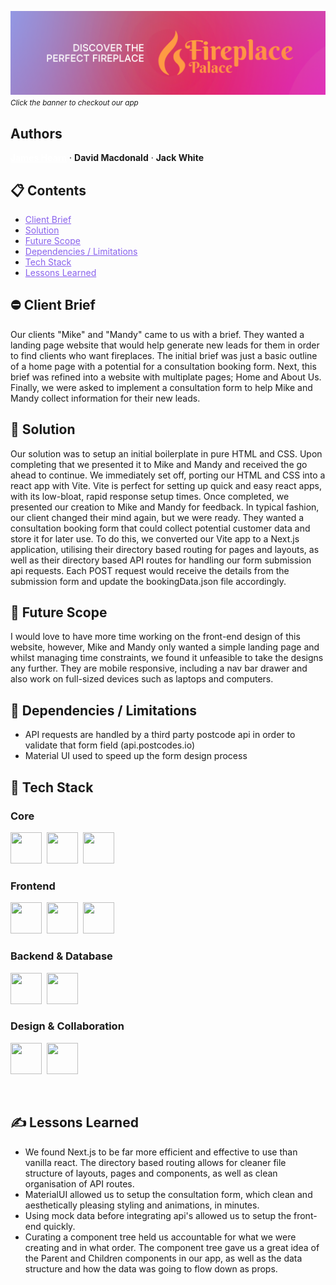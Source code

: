 <a href="https://fireplace-palace-woad.vercel.app/"><img src="./assets/FireplacePalaceBanner.png"></a>
<small>*Click the banner to checkout our app*</small>

## Authors
<a href="https://www.linkedin.com/in/james-hearn-73769493/" style="color: white; text-decoration: underline"><strong>James Hearn</strong></a> · 
**David Macdonald** · 
**Jack White**

## 📋 Contents

- <a href="#Client_Brief" style="color: #8962ed; text-decoration: underline;">Client Brief</a>
- <a href="#Solution" style="color: #8962ed; text-decoration: underline;">Solution</a>
- <a href="#Future_Scope" style="color: #8962ed; text-decoration: underline;">Future Scope</a>
- <a href="#Dependencies_/_Limitations" style="color: #8962ed; text-decoration: underline;">Dependencies / Limitations</a>
- <a href="#Tech_Stack" style="color: #8962ed; text-decoration: underline;">Tech Stack</a>
- <a href="#Lessons_Learned" style="color: #8962ed; text-decoration: underline;">Lessons Learned</a>

## ⛔ Client Brief
Our clients "Mike" and "Mandy" came to us with a brief. They wanted a landing page website that would help generate new leads for them in order to find clients who want fireplaces. The initial brief was just a basic outline of a home page with a potential for a consultation booking form. Next, this brief was refined into a website with multiplate pages; Home and About Us. Finally, we were asked to implement a consultation form to help Mike and Mandy collect information for their new leads.

## 🔑 Solution
Our solution was to setup an initial boilerplate in pure HTML and CSS. Upon completing that we presented it to Mike and Mandy and received the go ahead to continue. We immediately set off, porting our HTML and CSS into a react app with Vite. Vite is perfect for setting up quick and easy react apps, with its low-bloat, rapid response setup times. Once completed, we presented our creation to Mike and Mandy for feedback. In typical fashion, our client changed their mind again, but we were ready. They wanted a consultation booking form that could collect potential customer data and store it for later use. To do this, we converted our Vite app to a Next.js application, utilising their directory based routing for pages and layouts, as well as their directory based API routes for handling our form submission api requests. Each POST request would receive the details from the submission form and update the bookingData.json file accordingly.

## 🚀 Future Scope
I would love to have more time working on the front-end design of this website, however, Mike and Mandy only wanted a simple landing page and whilst managing time constraints, we found it unfeasible to take the designs any further. They are mobile responsive, including a nav bar drawer and also work on full-sized devices such as laptops and computers.

## 🪫 Dependencies / Limitations
- API requests are handled by a third party postcode api in order to validate that form field (api.postcodes.io)
- Material UI used to speed up the form design process

## 💽 Tech Stack

### Core
<img width="50" height="50" src="https://cdn.jsdelivr.net/gh/devicons/devicon@latest/icons/javascript/javascript-original.svg" />&nbsp;
<img width="50" height="50" src="https://cdn.jsdelivr.net/gh/devicons/devicon@latest/icons/github/github-original.svg" />&nbsp;
<img width="50" height="50" src="https://cdn.jsdelivr.net/gh/devicons/devicon@latest/icons/git/git-original.svg" />

### Frontend

<img width="50" height="50" src="https://cdn.jsdelivr.net/gh/devicons/devicon@latest/icons/nextjs/nextjs-original.svg" />&nbsp;
<img width="50" height="50" src="https://cdn.jsdelivr.net/gh/devicons/devicon@latest/icons/react/react-original.svg" />&nbsp;
<img width="50" height="50" src="https://cdn.jsdelivr.net/gh/devicons/devicon@latest/icons/materialui/materialui-original.svg" />


### Backend & Database

<p>
<img width="50" height="50" src="https://cdn.jsdelivr.net/gh/devicons/devicon@latest/icons/json/json-original.svg" />&nbsp;
<img width="50" height="50" src="https://cdn.jsdelivr.net/gh/devicons/devicon@latest/icons/nodejs/nodejs-original.svg" />
</p>

### Design & Collaboration

<p>
<img width="50" height="50" src="https://cdn.jsdelivr.net/gh/devicons/devicon@latest/icons/figma/figma-original.svg" />&nbsp;
<img width="50" height="50" src="https://cdn.jsdelivr.net/gh/devicons/devicon@latest/icons/slack/slack-original.svg" />
</p>

&nbsp;
## ✍️ Lessons Learned

- We found Next.js to be far more efficient and effective to use than vanilla react. The directory based routing allows for cleaner file structure of layouts, pages and components, as well as clean organisation of API routes.
- MaterialUI allowed us to setup the consultation form, which clean and aesthetically pleasing styling and animations, in minutes.
- Using mock data before integrating api's allowed us to setup the front-end quickly.
- Curating a component tree held us accountable for what we were creating and in what order. The component tree gave us a great idea of the Parent and Children components in our app, as well as the data structure and how the data was going to flow down as props.